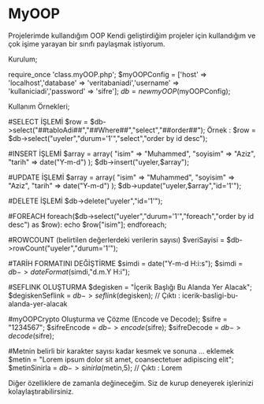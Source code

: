 # MyOOP
Projelerimde kullandığım OOP
Kendi geliştirdiğim projeler için kullandığım ve çok işime yarayan bir sınıfı paylaşmak istiyorum.

Kurulum;

require_once 'class.myOOP.php';
$myOOPConfig = ['host' => 'localhost','database' => 'veritabaniadi','username' => 'kullaniciadi','password' => 'sifre'];
$db = new myOOP($myOOPConfig);

Kullanım Örnekleri;

#SELECT İŞLEMİ
$row = $db->select("##tabloAdi##","##Where##","select","##order##");
Örnek : $row = $db->select("uyeler","durum='1'","select","order by id desc");

#INSERT İŞLEMİ
$array = array(
  "isim" => "Muhammed",
  "soyisim" => "Aziz",
  "tarih" => date("Y-m-d")
);
$db->insert("uyeler,$array");

#UPDATE İŞLEMİ
$array = array(
  "isim" => "Muhammed",
  "soyisim" => "Aziz",
  "tarih" => date("Y-m-d")
);
$db->update("uyeler,$array","id='1'");

#DELETE İŞLEMİ
$db->delete("uyeler","id='1'");

#FOREACH
foreach($db->select("uyeler","durum='1'","foreach","order by id desc") as $row):
  echo $row["isim"];
endforeach;

#ROWCOUNT (belirtilen değerlerdeki verilerin sayısı)
$veriSayisi = $db->rowCount("uyeler","durum='1'");

#TARİH FORMATINI DEĞİŞTİRME
$simdi = date("Y-m-d H:i:s");
$simdi = $db->dateFormat($simdi,"d.m.Y H:i");

#SEFLINK OLUŞTURMA
$degisken = "İçerik Başlığı Bu Alanda Yer Alacak";
$degiskenSeflink = $db->seflink($degisken); // Çıktı : icerik-basligi-bu-alanda-yer-alacak

#myOOPCrypto Oluşturma ve Çözme (Encode ve Decode);
$sifre = "1234567";
$sifreEncode = $db->encode($sifre);
$sifreDecode = $db->decode($sifre);

#Metnin belirli bir karakter sayısı kadar kesmek ve sonuna ... eklemek
$metin = "Lorem ipsum dolor sit amet, coansectetuer adipiscing elit";
$metinSinirla = $db->sinirla($metin,5); // Çıktı : Lorem

Diğer özelliklere de zamanla değineceğim. Siz de kurup deneyerek işlerinizi kolaylaştırabilirsiniz.
